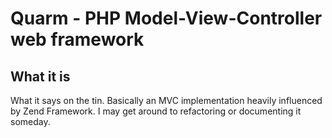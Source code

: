 # Quarm - PHP Model-View-Controller web framework
## What it is
What it says on the tin. Basically an MVC implementation heavily influenced by Zend Framework. I may get around to refactoring or documenting it someday.
